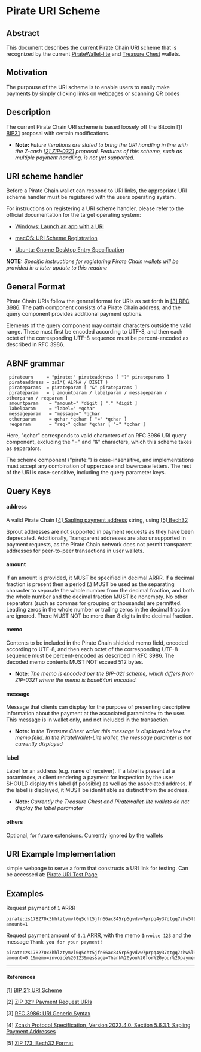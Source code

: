 # Pirate URI Scheme


## Abstract
This document describes the current Pirate Chain URI scheme that is recognized by the current [PirateWallet-lite](https://github.com/PirateNetwork/PirateWallet-Lite) and [Treasure Chest](https://github.com/PirateNetwork/pirate) wallets. 

## Motivation
The purpouse of the URI scheme is to enable users to easily make payments by simply clicking links on webpages or scanning QR codes

## Description
The current Pirate Chain URI scheme is based loosely off the Bitcoin [[1] BIP21](https://github.com/bitcoin/bips/blob/master/bip-0021.mediawiki) proposal with certain modifications. 

* **Note:** *Future iterations are slated to bring the URI handling in line with the Z-cash [[2] ZIP-0321](https://zips.z.cash/zip-0321) proposal. Features of this scheme, such as multiple payment handling, is not yet supported.*

## URI scheme handler
Before a Pirate Chain wallet can respond to URI links, the appropriate URI scheme handler must be registered with the users operating system.

For instructions on registering a URI scheme handler, please refer to the official documentation for the target operating system:

* [Windows: Launch an app with a URI](https://learn.microsoft.com/en-us/windows/uwp/launch-resume/launch-app-with-uri)

* [macOS: URI Scheme Registration](https://developer.apple.com/documentation/bundleresources/information_property_list/cfbundleurltypes)

* [Ubuntu: Gnome Desktop Entry Specification](https://specifications.freedesktop.org/desktop-entry-spec/desktop-entry-spec-latest.html)

**NOTE:** *Specific instructions for registering Pirate Chain wallets will be provided in a later update to this readme*


## General Format
Pirate Chain URIs follow the general format for URIs as set forth in [[3] RFC 3986](https://www.rfc-editor.org/rfc/rfc3986.html). The path component consists of a Pirate Chain address, and the query component provides additional payment options.

Elements of the query component may contain characters outside the valid range. These must first be encoded according to UTF-8, and then each octet of the corresponding UTF-8 sequence must be percent-encoded as described in RFC 3986.


## ABNF grammar

```
 pirateurn     = "pirate:" pirateaddress [ "?" pirateparams ]
 pirateaddress = zs1*( ALPHA / DIGIT )
 pirateparams  = pirateparam [ "&" pirateparams ]
 pirateparam   = [ amountparam / labelparam / messageparam / otherparam / reqparam ]
 amountparam    = "amount=" *digit [ "." *digit ]
 labelparam     = "label=" *qchar
 messageparam   = "message=" *qchar
 otherparam     = qchar *qchar [ "=" *qchar ]
 reqparam       = "req-" qchar *qchar [ "=" *qchar ]
```
Here, "qchar" corresponds to valid characters of an RFC 3986 URI query component, excluding the "=" and "&" characters, which this scheme takes as separators.

The scheme component ("pirate:") is case-insensitive, and implementations must accept any combination of uppercase and lowercase letters. The rest of the URI is case-sensitive, including the query parameter keys.


## Query Keys 


#### address
A valid Pirate Chain [[4] Sapling payment address](https://zips.z.cash/protocol/protocol.pdf#saplingpaymentaddrencoding) string, using [[5] Bech32](https://zips.z.cash/zip-0173)

Sprout addresses are not supported in payment requests as they have been deprecated. Additionally, Transparent addresses are also unsupported in payment requests, as the Pirate Chain network does not permit transparent addresses for peer-to-peer transactions in user wallets.

#### amount 
If an amount is provided, it MUST be specified in decimal ARRR. If a decimal fraction is present then a period (.) MUST be used as the separating character to separate the whole number from the decimal fraction, and both the whole number and the decimal fraction MUST be nonempty. No other separators (such as commas for grouping or thousands) are permitted. Leading zeros in the whole number or trailing zeros in the decimal fraction are ignored. There MUST NOT be more than 8 digits in the decimal fraction.

#### memo
Contents to be included in the Pirate Chain shielded memo field, encoded according to UTF-8, and then each octet of the corresponding UTF-8 sequence must be percent-encoded as described in RFC 3986. The decoded memo contents MUST NOT exceed 512 bytes.

* **Note**: *The memo is encoded per the BIP-021 scheme, which differs from ZIP-0321 where the memo is base64url encoded.*  

#### message
Message that clients can display for the purpose of presenting descriptive information about the payment at the associated paramindex to the user. This message is in wallet only, and not included in the transaction.

* **Note:** *In the Treasure Chest wallet this message is displayed below the memo feild. In the PirateWallet-Lite wallet, the message paramter is not currently displayed*

#### label
Label for an address (e.g. name of receiver). If a label is present at a paramindex, a client rendering a payment for inspection by the user SHOULD display this label (if possible) as well as the associated address. If the label is displayed, it MUST be identifiable as distinct from the address.

* **Note:** *Currently the Treasure Chest and Piratewallet-lite wallets do not display the label paramater*

#### others
Optional, for future extensions. Currently ignored by the wallets

## URI Example Implementation
simple webpage to serve a form that constructs a URI link for testing. Can be accessed at: [Pirate URI Test Page](https://scott-ftf.github.io/pirate_uri/uri.html)

## Examples

Request payment of `1` ARRR

```
pirate:zs178270x3hhlztymvl0q5cht5jfn66ac845rp5gvdvw7prpq4y37qtgq7zhw5l9tf9e5xms5jt8lj?amount=1
```

Request payment amount of `0.1` ARRR, with the memo `Invoice 123` and the message `Thank you for your payment!` 

```
pirate:zs178270x3hhlztymvl0q5cht5jfn66ac845rp5gvdvw7prpq4y37qtgq7zhw5l9tf9e5xms5jt8lj?amount=0.1&memo=invoice%20123&message=Thank%20you%20for%20your%20payment!&label=Test%20Payment
```

---

#### References
[1] [BIP 21: URI Scheme](https://github.com/bitcoin/bips/blob/master/bip-0021.mediawiki)

[2] [ZIP 321: Payment Request URIs](https://zips.z.cash/zip-0321)

[3] [RFC 3986: URI Generic Syntax](https://www.rfc-editor.org/rfc/rfc3986.html)

[4] [Zcash Protocol Specification, Version 2023.4.0. Section 5.6.3.1: Sapling Payment Addresses](https://zips.z.cash/protocol/protocol.pdf#saplingpaymentaddrencoding)

[5] [ZIP 173: Bech32 Format](https://zips.z.cash/zip-0173)


